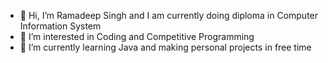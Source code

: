 - 👋 Hi, I’m Ramadeep Singh and I am currently doing diploma in Computer Information System
- 👀 I’m interested in Coding and Competitive Programming
- 🌱 I’m currently learning Java and making personal projects in free time

<!---
Ramandeep146/Ramandeep146 is a ✨ special ✨ repository because its `README.md` (this file) appears on your GitHub profile.
You can click the Preview link to take a look at your changes.
--->
